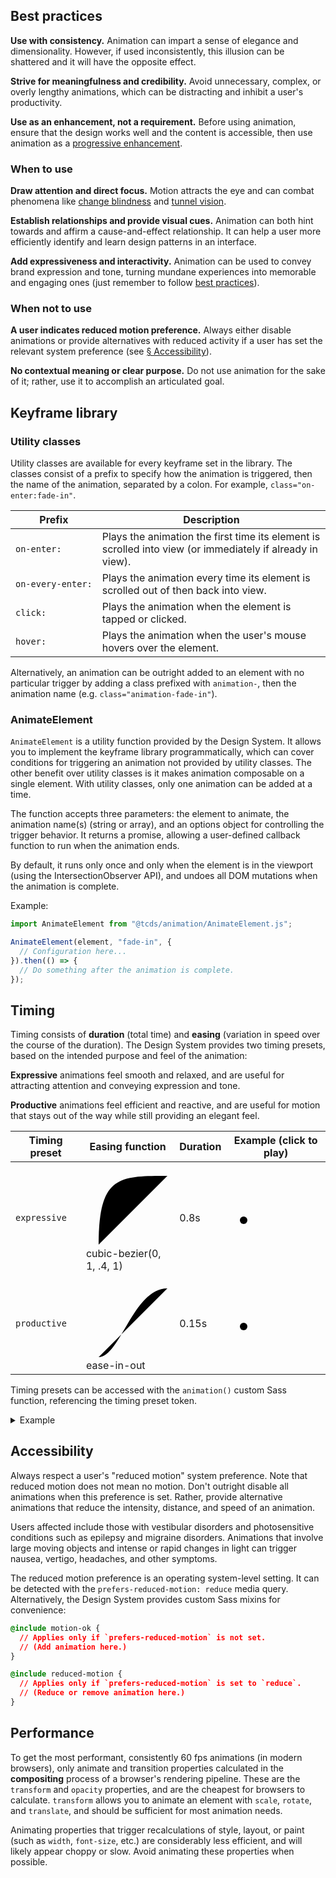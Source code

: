 <!--lead
  Animation engages users, creates memorable experiences, focuses attention, and adds expressiveness. Use wisely, however: animation can distracting and annoying if used improperly, especially for users with vestibular disorders.
lead-->

## Best practices

**Use with consistency.** Animation can impart a sense of elegance and dimensionality. However, if used inconsistently, this illusion can be shattered and it will have the opposite effect.

**Strive for meaningfulness and credibility.** Avoid unnecessary, complex, or overly lengthy animations, which can be distracting and inhibit a user's productivity.

**Use as an enhancement, not a requirement.** Before using animation, ensure that the design works well and the content is accessible, then use animation as a [progressive enhancement](https://www.smashingmagazine.com/2009/04/progressive-enhancement-what-it-is-and-how-to-use-it/ "Progressive Enhancement: What It Is, And How To Use It? — Smashing Magazine").

### When to use

**Draw attention and direct focus.** Motion attracts the eye and can combat phenomena like [change blindness](https://www.nngroup.com/articles/change-blindness-definition/ "Change Blindness in UX — Nielsen Norman Group") and [tunnel vision](https://www.nngroup.com/articles/tunnel-vision-and-selective-attention/).

**Establish relationships and provide visual cues.** Animation can both hint towards and affirm a cause-and-effect relationship. It can help a user more efficiently identify and learn design patterns in an interface.

**Add expressiveness and interactivity.** Animation can be used to convey brand expression and tone, turning mundane experiences into memorable and engaging ones (just remember to follow [best practices](#best-practices)).

### When not to use

**A user indicates reduced motion preference.** Always either disable animations or provide alternatives with reduced activity if a user has set the relevant system preference (see [&sect; Accessibility](#accessibility)).

**No contextual meaning or clear purpose.** Do not use animation for the sake of it; rather, use it to accomplish an articulated goal.

## Keyframe library

<!--twig
  {{ include("@tcds/components/message/message.html.twig", {
    content: "<b>Coming soon.</b> Check back later for documentation of the library of prebuilt keyframe animations provided by the Design System.",
  }) }}
twig-->

### Utility classes

Utility classes are available for every keyframe set in the library. The classes consist of a prefix to specify how the animation is triggered, then the name of the animation, separated by a colon. For example, `class="on-enter:fade-in"`.

<table>
  <thead>
    <tr>
      <th>Prefix</th>
      <th>Description</th>
    </tr>
  </thead>
  <tbody>
    <tr>
      <td><code>on-enter:</code></td>
      <td>Plays the animation the first time its element is scrolled into view (or immediately if already in view).</td>
    </tr>
    <tr>
      <td><code style="white-space: nowrap">on-every-enter:</code></td>
      <td>Plays the animation every time its element is scrolled out of then back into view.</td>
    </tr>
    <tr>
      <td><code>click:</code></td>
      <td>Plays the animation when the element is tapped or clicked.</td>
    </tr>
    <tr>
      <td><code>hover:</code></td>
      <td>Plays the animation when the user's mouse hovers over the element.</td>
    </tr>
  </tbody>
</table>

Alternatively, an animation can be outright added to an element with no particular trigger by adding a class prefixed with `animation-`, then the animation name (e.g. `class="animation-fade-in"`).

### AnimateElement

`AnimateElement` is a utility function provided by the Design System. It allows you to implement the keyframe library programmatically, which can cover conditions for triggering an animation not provided by utility classes. The other benefit over utility classes is it makes animation composable on a single element. With utility classes, only one animation can be added at a time.

The function accepts three parameters: the element to animate, the animation name(s) (string or array), and an options object for controlling the trigger behavior. It returns a promise, allowing a user-defined callback function to run when the animation ends.

By default, it runs only once and only when the element is in the viewport (using the IntersectionObserver API), and undoes all DOM mutations when the animation is complete.

Example:

```javascript
import AnimateElement from "@tcds/animation/AnimateElement.js";

AnimateElement(element, "fade-in", {
  // Configuration here...
}).then(() => {
  // Do something after the animation is complete.
});
```

## Timing
Timing consists of **duration** (total time) and **easing** (variation in speed over the course of the duration). The Design System provides two timing presets, based on the intended purpose and feel of the animation:

**Expressive** animations feel smooth and relaxed, and are useful for attracting attention and conveying expression and tone.

**Productive** animations feel efficient and reactive, and are useful for motion that stays out of the way while still providing an elegant feel.

<table class="timing-table">
  <thead>
    <tr>
      <th>Timing preset</th>
      <th>Easing function</th>
      <th>Duration</th>
      <th>Example (click to play)</th>
    </tr>
  </thead>
  <tbody>
    <tr>
      <td><code>expressive</code></td>
      <td>
        <svg width="150" height="150" class="timing-graph easing-function" xmlns="http://www.w3.org/2000/svg">
          <path d="M 20 130 C20 20, 52 20, 130 20" class="easing-curve" />
        </svg><br>
        cubic-bezier(0, 1, .4, 1)
      </td>
      <td>0.8s</td>
      <td>
        <svg width="200" height="30" class="timing-graph" xmlns="http://www.w3.org/2000/svg">
          <circle r="6" cx="20" cy="15" class="easing-pacer"">
            <animateMotion class="easing-pacer-path" begin="none" dur="0.8s" path="M 0 0 L 160 0" calcMode="spline" keySplines="0 1 .4 1" keyTimes="0 ; 1" fill="freeze" />
          </circle>
        </svg>
      </td>
    </tr>
    <tr>
      <td><code>productive</code></td>
      <td>
        <svg width="150" height="150" class="timing-graph easing-function" xmlns="http://www.w3.org/2000/svg">
          <path d="M 20 130 C54.6 130, 75.4 20, 130 20" class="easing-curve" />
        </svg><br>
        ease-in-out
      </td>
      <td>0.15s</td>
      <td>
        <svg width="200" height="30" class="timing-graph" xmlns="http://www.w3.org/2000/svg">
          <circle r="6" cx="20" cy="15" class="easing-pacer"">
            <animateMotion class="easing-pacer-path" begin="none" dur="0.15s" path="M 0 0 L 160 0" calcMode="spline" keySplines=".42 0 .58 1" keyTimes="0 ; 1" fill="freeze" />
          </circle>
        </svg>
      </td>
    </tr>
  </tbody>
</table>

<script>
(function() {
  document.querySelectorAll(".timing-graph").forEach((graph) => {
    const pacerPath = graph.querySelector(".easing-pacer-path");

    if(pacerPath) {
      graph.addEventListener("click", () => {
        pacerPath.beginElement();
      });
    }
  });
}());
</script>

Timing presets can be accessed with the `animation()` custom Sass function, referencing the timing preset token.

<details>
  <summary>Example</summary>
  <div>

```css
/* Input SCSS. */
p {
  transition: all animation("expressive");
}

/* Output CSS. */
p {
  transition: all .8s cubic-bezier(0, 1, .4, 1);
}
```
  </div>
</details>

## Accessibility

Always respect a user's "reduced motion" system preference. Note that reduced motion does not mean no motion. Don't outright disable all animations when this preference is set. Rather, provide alternative animations that reduce the intensity, distance, and speed of an animation.

Users affected include those with vestibular disorders and photosensitive conditions such as epilepsy and migraine disorders. Animations that involve large moving objects and intense or rapid changes in light can trigger nausea, vertigo, headaches, and other symptoms.

The reduced motion preference is an operating system-level setting. It can be detected with the `prefers-reduced-motion: reduce` media query. Alternatively, the Design System provides custom Sass mixins for convenience:

```css
@include motion-ok {
  // Applies only if `prefers-reduced-motion` is not set.
  // (Add animation here.)
}

@include reduced-motion {
  // Applies only if `prefers-reduced-motion` is set to `reduce`.
  // (Reduce or remove animation here.)
}
```

## Performance

To get the most performant, consistently 60 fps animations (in modern browsers), only animate and transition properties calculated in the **compositing** process of a browser's rendering pipeline. These are the `transform` and `opacity` properties, and are the cheapest for browsers to calculate. `transform` allows you to animate an element with `scale`, `rotate`, and `translate`, and should be sufficient for most animation needs.

Animating properties that trigger recalculations of style, layout, or paint (such as `width`, `font-size`, etc.) are considerably less efficient, and will likely appear choppy or slow. Avoid animating these properties when possible.

<!--
Further reading:
https://www.designsystems.com/5-steps-for-including-motion-design-in-your-system/
https://xd.adobe.com/ideas/wp-content/uploads/2021/06/Animation-in-Design-Systems.pdf
https://www.smashingmagazine.com/2019/02/animation-design-system/
https://www.invisionapp.com/inside-design/motion-design-systems/
https://medium.com/@aviadtend/motion-design-system-practical-guide-8c15599262fe

Examples:
https://ant.design/docs/spec/motion
https://material.io/design/motion/understanding-motion.html#principles
https://www.carbondesignsystem.com/guidelines/motion/overview/
https://www.ibm.com/design/language/animation/overview/
https://developer.apple.com/design/human-interface-guidelines/macos/visual-design/animation/
https://developer.apple.com/design/human-interface-guidelines/ios/visual-design/animation/
https://developer.microsoft.com/en-us/fluentui#/styles/web/motion
https://design.gitlab.com/product-foundations/motion
https://www.audi.com/ci/en/guides/user-interface/ui-animation/response-effect.html 
-->